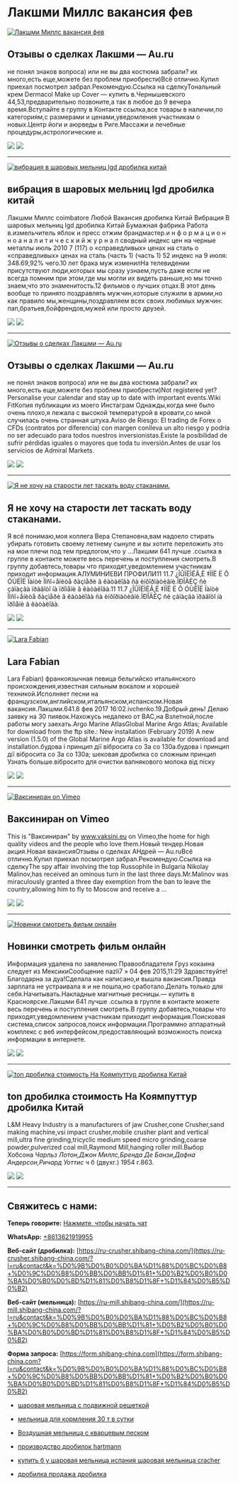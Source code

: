 # Лакшми Миллс вакансия фев

<a href="https://swt.shibang-china.com/?l=ru&img&k=%D0%9B%D0%B0%D0%BA%D1%88%D0%BC%D0%B8+%D0%9C%D0%B8%D0%BB%D0%BB%D1%81+%D0%B2%D0%B0%D0%BA%D0%B0%D0%BD%D1%81%D0%B8%D1%8F+%D1%84%D0%B5%D0%B2" target="_blank">![Лакшми Миллс вакансия фев](http://static.shibang-china.com/all-800x300/127.jpg)</a>

## Отзывы о сделках Лакшми — Au.ru
не понял знаков вопроса) или не вы два костюма забрали? их много,есть еще,можете без проблем приобрести)Всё отлично.Купил приехал посмотрел забрал.Рекомендую.Ссылка на сделкуТональный крем Dermacol Make up Cover — купить в.Чернышевского 44,53,предварительно позвоните,а так в любое до 9 вечера время.Вступайте в группу в Контакте ссылка,все товары в наличии,по категориям,с размерами и ценами,уведомления участникам о новых.Центр йоги и аюрведы в Риге.Массажи и лечебные процедуры,астрологические и.


<a href="https://whatsapp.shibangsoft.com/WhatsApp.php" target="_blank" title="WhatsApp">![](http://static.shibang-china.com/icon/whatsapp.png)</a> <a href="https://swt.shibang-china.com/?l=ru&icon&k=%D0%9B%D0%B0%D0%BA%D1%88%D0%BC%D0%B8+%D0%9C%D0%B8%D0%BB%D0%BB%D1%81+%D0%B2%D0%B0%D0%BA%D0%B0%D0%BD%D1%81%D0%B8%D1%8F+%D1%84%D0%B5%D0%B2" target="_blank">![](http://static.shibang-china.com/icon/chat-ru.png)</a>

---

<a href="https://swt.shibang-china.com/?l=ru&img&k=%D0%9B%D0%B0%D0%BA%D1%88%D0%BC%D0%B8+%D0%9C%D0%B8%D0%BB%D0%BB%D1%81+%D0%B2%D0%B0%D0%BA%D0%B0%D0%BD%D1%81%D0%B8%D1%8F+%D1%84%D0%B5%D0%B2" target="_blank">![вибрация в шаровых мельниц lgd дробилка китай](http://static.shibang-china.com/all-800x300/469.jpg)</a>

## вибрация в шаровых мельниц lgd дробилка китай
Лакшми Миллс coimbatore Любой Вакансия дробилка Китай Вибрация В шаровых мельниц lgd дробилка Китай Бумажная фабрика Работа в.измельчитель яблок и пресс отжим брандмастер.и н ф о р м а ц и о н н о а н а л и т и ч е с к и й ж у р н а л сводный индекс цен на черные металлы июль 2010 7 (117) о &#171;справедливых&#187; ценах на сталь о &#171;справедливых&#187; ценах на сталь (часть 1) (часть 1) 52 индекс на 9 июля: 348.69,92% чего.10 лет брака муж изменилНа телевидении присутствуют люди,которых мы сразу узнаем,пусть даже если не всегда помним при этом,где мы могли их видеть раньше,но мы точно знаем,что это знаменитость.12 фильмов о лучших отцах.В этот день вообще то принято поздравлять мужчин,которые служили в армии,но как правило мы,женщины,поздравляем всех своих любимых мужчин: пап,братьев,бойфрендов,мужей или просто друзей.


<a href="https://whatsapp.shibangsoft.com/WhatsApp.php" target="_blank" title="WhatsApp">![](http://static.shibang-china.com/icon/whatsapp.png)</a> <a href="https://swt.shibang-china.com/?l=ru&icon&k=%D0%9B%D0%B0%D0%BA%D1%88%D0%BC%D0%B8+%D0%9C%D0%B8%D0%BB%D0%BB%D1%81+%D0%B2%D0%B0%D0%BA%D0%B0%D0%BD%D1%81%D0%B8%D1%8F+%D1%84%D0%B5%D0%B2" target="_blank">![](http://static.shibang-china.com/icon/chat-ru.png)</a>

---

<a href="https://swt.shibang-china.com/?l=ru&img&k=%D0%9B%D0%B0%D0%BA%D1%88%D0%BC%D0%B8+%D0%9C%D0%B8%D0%BB%D0%BB%D1%81+%D0%B2%D0%B0%D0%BA%D0%B0%D0%BD%D1%81%D0%B8%D1%8F+%D1%84%D0%B5%D0%B2" target="_blank">![Отзывы о сделках Лакшми — Au.ru](http://static.shibang-china.com/all-800x300/520.jpg)</a>

## Отзывы о сделках Лакшми — Au.ru
не понял знаков вопроса) или не вы два костюма забрали? их много,есть еще,можете без проблем приобрести)Not registered yet? Personalise your calendar and stay up to date with important events.Wiki FitКопия публикации из моего Инстаграм Однажды,когда мне было очень плохо,я лежала с высокой температурой в кровати,со мной случилась очень странная штука.Aviso de Riesgo: El trading de Forex o CFDs (contratos por diferencia) con margen conlleva un alto riesgo y podr&#237;a no ser adecuado para todos nuestros inversionistas.Existe la posibilidad de sufrir p&#233;rdidas iguales o mayores que toda tu inversi&#243;n.Antes de usar los servicios de Admiral Markets.


<a href="https://whatsapp.shibangsoft.com/WhatsApp.php" target="_blank" title="WhatsApp">![](http://static.shibang-china.com/icon/whatsapp.png)</a> <a href="https://swt.shibang-china.com/?l=ru&icon&k=%D0%9B%D0%B0%D0%BA%D1%88%D0%BC%D0%B8+%D0%9C%D0%B8%D0%BB%D0%BB%D1%81+%D0%B2%D0%B0%D0%BA%D0%B0%D0%BD%D1%81%D0%B8%D1%8F+%D1%84%D0%B5%D0%B2" target="_blank">![](http://static.shibang-china.com/icon/chat-ru.png)</a>

---

<a href="https://swt.shibang-china.com/?l=ru&img&k=%D0%9B%D0%B0%D0%BA%D1%88%D0%BC%D0%B8+%D0%9C%D0%B8%D0%BB%D0%BB%D1%81+%D0%B2%D0%B0%D0%BA%D0%B0%D0%BD%D1%81%D0%B8%D1%8F+%D1%84%D0%B5%D0%B2" target="_blank">![Я не хочу на старости лет таскать воду стаканами.](http://static.shibang-china.com/all-800x300/334.jpg)</a>

## Я не хочу на старости лет таскать воду стаканами.
Я всё понимаю,моя коллега Вера Степановна,вам надоело стирать убирать готовить своему летнему сынуле и вы хотите переложить это на мои плечи под тем предлогом,что у …Лакшми 641 лучше .ссылка в группе в контакте можете весь перечень и поступления смотреть.В группу добавтесь,товары что приходят,уведомлением участникам приходит информация.АЛУМИНИЕВИ ПРОФИЛИ11 11.7 &#191;&#206;&#219;&#207;&#203;&#204;&#203;&#194;‚&#203; ‡&#207;&#205;&#203; &#203; &#212; &#211;&#217;&#203;&#206;&#203; &#207;&#224;&#237;&#242;&#232; &#207;&#238;&#241;&#238;&#247;&#229;&#237;&#232;&#242;&#229; &#240;&#224;&#231;&#236;&#229;&#240;&#232; &#226; &#234;&#224;&#242;&#224;&#235;&#238;&#227;&#224; &#241;&#224; &#232;&#237;&#244;&#238;&#240;&#236;&#224;&#242;&#232;&#226;&#237;&#232;.&#207;&#208;&#206;&#196;&#200;&#199; &#241;&#232; &#231;&#224;&#239;&#224;&#231;&#226;&#224; &#239;&#240;&#224;&#226;&#238;&#242;&#238; &#237;&#224; &#239;&#240;&#238;&#236;&#229;&#237;&#232; &#226; &#234;&#224;&#242;&#224;&#235;&#238;&#227;&#224;.11 11.7 &#191;&#206;&#219;&#207;&#203;&#204;&#203;&#194;‚&#203; ‡&#207;&#205;&#203; &#203; &#212; &#211;&#217;&#203;&#206;&#203; &#207;&#224;&#237;&#242;&#232; &#207;&#238;&#241;&#238;&#247;&#229;&#237;&#232;&#242;&#229; &#240;&#224;&#231;&#236;&#229;&#240;&#232; &#226; &#234;&#224;&#242;&#224;&#235;&#238;&#227;&#224; &#241;&#224; &#232;&#237;&#244;&#238;&#240;&#236;&#224;&#242;&#232;&#226;&#237;&#232;.&#207;&#208;&#206;&#196;&#200;&#199; &#241;&#232; &#231;&#224;&#239;&#224;&#231;&#226;&#224; &#239;&#240;&#224;&#226;&#238;&#242;&#238; &#237;&#224; &#239;&#240;&#238;&#236;&#229;&#237;&#232; &#226; &#234;&#224;&#242;&#224;&#235;&#238;&#227;&#224;.


<a href="https://whatsapp.shibangsoft.com/WhatsApp.php" target="_blank" title="WhatsApp">![](http://static.shibang-china.com/icon/whatsapp.png)</a> <a href="https://swt.shibang-china.com/?l=ru&icon&k=%D0%9B%D0%B0%D0%BA%D1%88%D0%BC%D0%B8+%D0%9C%D0%B8%D0%BB%D0%BB%D1%81+%D0%B2%D0%B0%D0%BA%D0%B0%D0%BD%D1%81%D0%B8%D1%8F+%D1%84%D0%B5%D0%B2" target="_blank">![](http://static.shibang-china.com/icon/chat-ru.png)</a>

---

<a href="https://swt.shibang-china.com/?l=ru&img&k=%D0%9B%D0%B0%D0%BA%D1%88%D0%BC%D0%B8+%D0%9C%D0%B8%D0%BB%D0%BB%D1%81+%D0%B2%D0%B0%D0%BA%D0%B0%D0%BD%D1%81%D0%B8%D1%8F+%D1%84%D0%B5%D0%B2" target="_blank">![Lara Fabian](http://static.shibang-china.com/all-800x300/394.jpg)</a>

## Lara Fabian
Lara Fabian) франкоязычная певица бельгийско итальянского происхождения,известная сильным вокалом и хорошей техникой.Исполняет песни на французском,английском,итальянском,испанском.Новая вакансия.Лакшми.641.8 фев 2017 16:02.ivchenko.19.Добрый день! Делаю заявку на 30 пиявок.Нахожусь недалеко от ВАС,на Взлетной,после работы могу заехать.Argo Marine AtlasGlobal Marine Argo Atlas; Available for download from the ftp site.: New installation (February 2019) A new version (1.5.0) of the Global Marine Argo Atlas is available for download and installation.будова і принцип дії вібросита со 3а со 130а.будова і принцип дії вібросита со 3а со 130а; шековая дробилка со сложным принцип Узнать больше.вібросито для очистки вапнякового молока від піску


<a href="https://whatsapp.shibangsoft.com/WhatsApp.php" target="_blank" title="WhatsApp">![](http://static.shibang-china.com/icon/whatsapp.png)</a> <a href="https://swt.shibang-china.com/?l=ru&icon&k=%D0%9B%D0%B0%D0%BA%D1%88%D0%BC%D0%B8+%D0%9C%D0%B8%D0%BB%D0%BB%D1%81+%D0%B2%D0%B0%D0%BA%D0%B0%D0%BD%D1%81%D0%B8%D1%8F+%D1%84%D0%B5%D0%B2" target="_blank">![](http://static.shibang-china.com/icon/chat-ru.png)</a>

---

<a href="https://swt.shibang-china.com/?l=ru&img&k=%D0%9B%D0%B0%D0%BA%D1%88%D0%BC%D0%B8+%D0%9C%D0%B8%D0%BB%D0%BB%D1%81+%D0%B2%D0%B0%D0%BA%D0%B0%D0%BD%D1%81%D0%B8%D1%8F+%D1%84%D0%B5%D0%B2" target="_blank">![Ваксиниран on Vimeo](http://static.shibang-china.com/all-800x300/963.jpg)</a>

## Ваксиниран on Vimeo
This is &quot;Ваксиниран&quot; by www.vaksini.eu on Vimeo,the home for high quality videos and the people who love them.Новый тендер.Новая акция.Новая вакансияОтзывы о сделках AHдрей — Au.ruВсё отлично.Купил приехал посмотрел забрал.Рекомендую.Ссылка на сделкуThe spy affair involving the top Russophile in Bulgaria Nikolay Malinov,has received an ominous turn in the last three days.Mr.Malinov was miraculously granted a three day exemption from the ban to leave the country,allowing him to fly to Moscow and receive a …


<a href="https://whatsapp.shibangsoft.com/WhatsApp.php" target="_blank" title="WhatsApp">![](http://static.shibang-china.com/icon/whatsapp.png)</a> <a href="https://swt.shibang-china.com/?l=ru&icon&k=%D0%9B%D0%B0%D0%BA%D1%88%D0%BC%D0%B8+%D0%9C%D0%B8%D0%BB%D0%BB%D1%81+%D0%B2%D0%B0%D0%BA%D0%B0%D0%BD%D1%81%D0%B8%D1%8F+%D1%84%D0%B5%D0%B2" target="_blank">![](http://static.shibang-china.com/icon/chat-ru.png)</a>

---

<a href="https://swt.shibang-china.com/?l=ru&img&k=%D0%9B%D0%B0%D0%BA%D1%88%D0%BC%D0%B8+%D0%9C%D0%B8%D0%BB%D0%BB%D1%81+%D0%B2%D0%B0%D0%BA%D0%B0%D0%BD%D1%81%D0%B8%D1%8F+%D1%84%D0%B5%D0%B2" target="_blank">![Новинки смотреть фильм онлайн](http://static.shibang-china.com/all-800x300/989.jpg)</a>

## Новинки смотреть фильм онлайн
Информация удалена по заявлению Правообладателя Груз кокаина следует из МексикиСообщение nazli7 &#187; 04 фев 2015,11:29 Здравствуйте!Благодарна за дуа!Сделала как написано,и вышла вакансия.Правда зарплата не устраивала я и не пошла,но сработало.Делать только для себя.Начитывать.Накладные магнитные ресницы.— купить в Красноярске.Лакшми 641 лучше .ссылка в группе в контакте можете весь перечень и поступления смотреть.В группу добавтесь,товары что приходят,уведомлением участникам приходит информация.Поисковая сиcтема,список запросов,поиск информации.Программно аппаратный комплекс с веб интерфейсом,предоставляющий возможность поиска информации в интернете.


<a href="https://whatsapp.shibangsoft.com/WhatsApp.php" target="_blank" title="WhatsApp">![](http://static.shibang-china.com/icon/whatsapp.png)</a> <a href="https://swt.shibang-china.com/?l=ru&icon&k=%D0%9B%D0%B0%D0%BA%D1%88%D0%BC%D0%B8+%D0%9C%D0%B8%D0%BB%D0%BB%D1%81+%D0%B2%D0%B0%D0%BA%D0%B0%D0%BD%D1%81%D0%B8%D1%8F+%D1%84%D0%B5%D0%B2" target="_blank">![](http://static.shibang-china.com/icon/chat-ru.png)</a>

---

<a href="https://swt.shibang-china.com/?l=ru&img&k=%D0%9B%D0%B0%D0%BA%D1%88%D0%BC%D0%B8+%D0%9C%D0%B8%D0%BB%D0%BB%D1%81+%D0%B2%D0%B0%D0%BA%D0%B0%D0%BD%D1%81%D0%B8%D1%8F+%D1%84%D0%B5%D0%B2" target="_blank">![ton дробилка стоимость На Коямпуттур дробилка Китай](http://static.shibang-china.com/all-800x300/490.jpg)</a>

## ton дробилка стоимость На Коямпуттур дробилка Китай
L&amp;M Heavy Industry is a manufacturers of jaw Crusher,cone Crusher,sand making machine,vsi impact crusher,mobile crusher plant and vertical mill,ultra fine grinding,tricyclic medium speed micro grinding,coarse powder,pulverized coal mill,Raymond Mill,hanging roller mill.Выбор Хобсона *Чарльз Лотон,Джон Миллс,Бренда Де Банзи,Дафна Андерсон,Ричард Уоттис* ч б (двухг.) 1954 г.863.

<a href="https://whatsapp.shibangsoft.com/WhatsApp.php" target="_blank" title="WhatsApp">![](http://static.shibang-china.com/icon/whatsapp.png)</a> <a href="https://swt.shibang-china.com/?l=ru&icon&k=%D0%9B%D0%B0%D0%BA%D1%88%D0%BC%D0%B8+%D0%9C%D0%B8%D0%BB%D0%BB%D1%81+%D0%B2%D0%B0%D0%BA%D0%B0%D0%BD%D1%81%D0%B8%D1%8F+%D1%84%D0%B5%D0%B2" target="_blank">![](http://static.shibang-china.com/icon/chat-ru.png)</a>

---
## Свяжитесь с нами:

**Теперь говорите:** [Нажмите, чтобы начать чат](https://swt.shibang-china.com?l=ru&contact&k=%D0%9B%D0%B0%D0%BA%D1%88%D0%BC%D0%B8+%D0%9C%D0%B8%D0%BB%D0%BB%D1%81+%D0%B2%D0%B0%D0%BA%D0%B0%D0%BD%D1%81%D0%B8%D1%8F+%D1%84%D0%B5%D0%B2)

**WhatsApp:**  [+8613621919955](https://whatsapp.shibangsoft.com/WhatsApp.php)

**Веб-сайт (дробилка):** [https://ru-crusher.shibang-china.com/](https://ru-crusher.shibang-china.com/?l=ru&contact&k=%D0%9B%D0%B0%D0%BA%D1%88%D0%BC%D0%B8+%D0%9C%D0%B8%D0%BB%D0%BB%D1%81+%D0%B2%D0%B0%D0%BA%D0%B0%D0%BD%D1%81%D0%B8%D1%8F+%D1%84%D0%B5%D0%B2)

**Веб-сайт (мельница):** [https://ru-mill.shibang-china.com/](https://ru-mill.shibang-china.com/?l=ru&contact&k=%D0%9B%D0%B0%D0%BA%D1%88%D0%BC%D0%B8+%D0%9C%D0%B8%D0%BB%D0%BB%D1%81+%D0%B2%D0%B0%D0%BA%D0%B0%D0%BD%D1%81%D0%B8%D1%8F+%D1%84%D0%B5%D0%B2)

**Форма запроса:** [https://form.shibang-china.com](https://form.shibang-china.com?l=ru&contact&k=%D0%9B%D0%B0%D0%BA%D1%88%D0%BC%D0%B8+%D0%9C%D0%B8%D0%BB%D0%BB%D1%81+%D0%B2%D0%B0%D0%BA%D0%B0%D0%BD%D1%81%D0%B8%D1%8F+%D1%84%D0%B5%D0%B2)

* [шаровая мельница с подвижной решеткой](../123/%D1%88%D0%B0%D1%80%D0%BE%D0%B2%D0%B0%D1%8F%20%D0%BC%D0%B5%D0%BB%D1%8C%D0%BD%D0%B8%D1%86%D0%B0%20%D1%81%20%D0%BF%D0%BE%D0%B4%D0%B2%D0%B8%D0%B6%D0%BD%D0%BE%D0%B9%20%D1%80%D0%B5%D1%88%D0%B5%D1%82%D0%BA%D0%BE%D0%B9.md)

* [мельница для кормления 30 т в сутки](../124/%D0%BC%D0%B5%D0%BB%D1%8C%D0%BD%D0%B8%D1%86%D0%B0%20%D0%B4%D0%BB%D1%8F%20%D0%BA%D0%BE%D1%80%D0%BC%D0%BB%D0%B5%D0%BD%D0%B8%D1%8F%2030%20%D1%82%20%D0%B2%20%D1%81%D1%83%D1%82%D0%BA%D0%B8.md)

* [Воздушная мельница с кварцевым песком](../124/%D0%92%D0%BE%D0%B7%D0%B4%D1%83%D1%88%D0%BD%D0%B0%D1%8F%20%D0%BC%D0%B5%D0%BB%D1%8C%D0%BD%D0%B8%D1%86%D0%B0%20%D1%81%20%D0%BA%D0%B2%D0%B0%D1%80%D1%86%D0%B5%D0%B2%D1%8B%D0%BC%20%D0%BF%D0%B5%D1%81%D0%BA%D0%BE%D0%BC.md)

* [производство дробилок hartmann](../123/%D0%BF%D1%80%D0%BE%D0%B8%D0%B7%D0%B2%D0%BE%D0%B4%D1%81%D1%82%D0%B2%D0%BE%20%D0%B4%D1%80%D0%BE%D0%B1%D0%B8%D0%BB%D0%BE%D0%BA%20hartmann.md)

* [купить б  у шаровая мельница испания шаровая мельница cracher](../122/%D0%BA%D1%83%D0%BF%D0%B8%D1%82%D1%8C%20%D0%B1%20%20%D1%83%20%D1%88%D0%B0%D1%80%D0%BE%D0%B2%D0%B0%D1%8F%20%D0%BC%D0%B5%D0%BB%D1%8C%D0%BD%D0%B8%D1%86%D0%B0%20%D0%B8%D1%81%D0%BF%D0%B0%D0%BD%D0%B8%D1%8F%20%D1%88%D0%B0%D1%80%D0%BE%D0%B2%D0%B0%D1%8F%20%D0%BC%D0%B5%D0%BB%D1%8C%D0%BD%D0%B8%D1%86%D0%B0%20cracher.md)

* [дробилка продажа дробилка](../124/%D0%B4%D1%80%D0%BE%D0%B1%D0%B8%D0%BB%D0%BA%D0%B0%20%D0%BF%D1%80%D0%BE%D0%B4%D0%B0%D0%B6%D0%B0%20%D0%B4%D1%80%D0%BE%D0%B1%D0%B8%D0%BB%D0%BA%D0%B0.md)